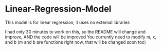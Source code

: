 # Linear-Regression-Model
This model is for linear regression, it uses no external libraries

I had only 30 minutes to work on this, so the README will change and improve, AND the code will be improved
You currently need to modify m, x, and b (m and b are functions right now, that will be changed soon too)
